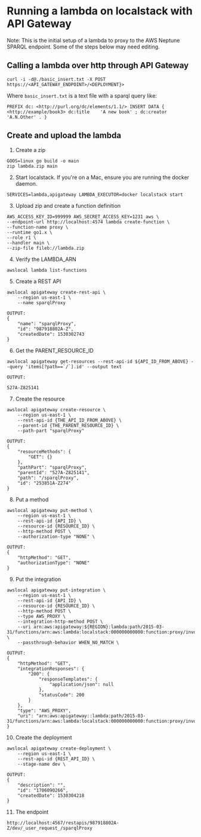# Running a lambda on localstack with API Gateway

Note: This is the initial setup of a lambda to proxy to the AWS Neptune SPARQL endpoint. Some of the steps below may need editing.

## Calling a lambda over http through API Gateway

```
curl -i -d@./basic_insert.txt -X POST https://<API_GATEWAY_ENDPOINT>/<DEPLOYMENT}>
```

Where `basic_insert.txt` is a text file with a sparql query like:
```
PREFIX dc: <http://purl.org/dc/elements/1.1/> INSERT DATA { <http://example/book3> dc:title    'A new book' ; dc:creator  'A.N.Other' . }
```

## Create and upload the lambda
1. Create a zip
```
GOOS=linux go build -o main
zip lambda.zip main
```

2. Start localstack. If you're on a Mac, ensure you are running the docker daemon.
```
SERVICES=lambda,apigateway LAMBDA_EXECUTOR=docker localstack start
```

3. Upload zip and create a function definition
```
AWS_ACCESS_KEY_ID=999999 AWS_SECRET_ACCESS_KEY=1231 aws \
--endpoint-url http://localhost:4574 lambda create-function \
--function-name proxy \
--runtime go1.x \
--role r1 \
--handler main \
--zip-file fileb://lambda.zip
```

4. Verify the LAMBDA_ARN
```
awslocal lambda list-functions
```

5. Create a REST API
```
awslocal apigateway create-rest-api \
    --region us-east-1 \
    --name sparqlProxy

OUTPUT:
{
    "name": "sparqlProxy", 
    "id": "987918802A-Z", 
    "createdDate": 1530302743
}
```

6. Get the PARENT_RESOURCE_ID
```
awslocal apigateway get-resources --rest-api-id ${API_ID_FROM_ABOVE} --query 'items[?path==`/`].id' --output text

OUTPUT:

527A-Z825141
```

7. Create the resource
```
awslocal apigateway create-resource \
    --region us-east-1 \
    --rest-api-id {THE_API_ID_FROM_ABOVE} \
    --parent-id {THE_PARENT_RESOURCE_ID} \
    --path-part "sparqlProxy"

OUTPUT:
{
    "resourceMethods": {
        "GET": {}
    }, 
    "pathPart": "sparqlProxy", 
    "parentId": "527A-Z825141", 
    "path": "/sparqlProxy", 
    "id": "253851A-Z274"
}
```

8. Put a method
```
awslocal apigateway put-method \
    --region us-east-1 \
    --rest-api-id {API_ID} \
    --resource-id {RESOURCE_ID} \
    --http-method POST \
    --authorization-type "NONE" \

OUTPUT:
{
    "httpMethod": "GET", 
    "authorizationType": "NONE"
}
```

9. Put the integration
```
awslocal apigateway put-integration \
    --region us-east-1 \
    --rest-api-id {API_ID} \
    --resource-id {RESOURCE_ID} \
    --http-method POST \
    --type AWS_PROXY \
    --integration-http-method POST \
    --uri arn:aws:apigateway:${REGION}:lambda:path/2015-03-31/functions/arn:aws:lambda:localstack:000000000000:function:proxy/invocations \
    --passthrough-behavior WHEN_NO_MATCH \

OUTPUT:
{
    "httpMethod": "GET", 
    "integrationResponses": {
        "200": {
            "responseTemplates": {
                "application/json": null
            }, 
            "statusCode": 200
        }
    }, 
    "type": "AWS_PROXY", 
    "uri": "arn:aws:apigateway::lambda:path/2015-03-31/functions/arn:aws:lambda:localstack:000000000000:function:proxy/invocations"
}
```

10. Create the deployment
```
awslocal apigateway create-deployment \
    --region us-east-1 \
    --rest-api-id {REST_API_ID} \
    --stage-name dev \

OUTPUT:
{
    "description": "", 
    "id": "1706090266", 
    "createdDate": 1530304218
}
```

11. The endpoint

```
http://localhost:4567/restapis/987918802A-Z/dev/_user_request_/sparqlProxy
```
